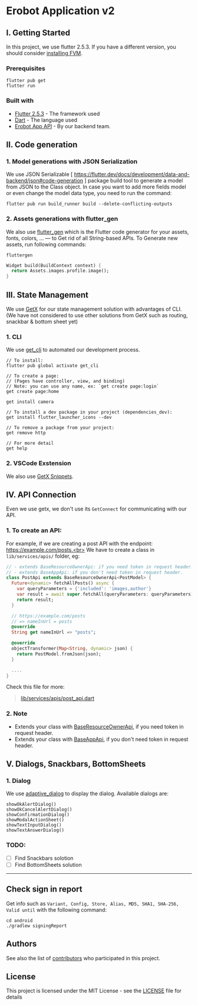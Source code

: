 # Erobot Application v2
## I. Getting Started

In this project, we use flutter 2.5.3. If you have a different version, you should consider [installing FVM](https://soksereyphon8.medium.com/flutter-version-management-3c318c4ff97d).

### Prerequisites

```
flutter pub get
flutter run
```
### Built with

* [Flutter 2.5.3](https://flutter.dev) - The framework used
* [Dart](https://dart.dev/) - The language used
* [Erobot App API](https://github.com/erobot-dev/erobot_api) - By our backend team.

## II. Code generation 
### 1. Model generations with JSON Serialization
We use JSON Serializable [ https://flutter.dev/docs/development/data-and-backend/json#code-generation ] package build tool to generate a model from JSON to the Class object. In case you want to add more fields model or even change the model data type, you need to run the command:
```
flutter pub run build_runner build --delete-conflicting-outputs
```

### 2. Assets generations with flutter_gen
We also use [flutter_gen](https://pub.dev/packages/flutter_gen) which is the Flutter code generator for your assets, fonts, colors, … — to Get rid of all String-based APIs. To Generate new assets, run following commands:
```
fluttergen
```

```dart
Widget build(BuildContext context) {
  return Assets.images.profile.image();
}
```

## III. State Management
We use [GetX](https://pub.dev/packages/get) for our state management solution with advantages of CLI. (We have not considered to use other solutions from GetX such as routing, snackbar & bottom sheet yet)

### 1. CLI
We use [get_cli](https://pub.dev/packages/get_cli) to automated our development process.
```
// To install:
flutter pub global activate get_cli

// To create a page:
// (Pages have controller, view, and binding)
// Note: you can use any name, ex: `get create page:login`
get create page:home

get install camera

// To install a dev package in your project (dependencies_dev):
get install flutter_launcher_icons --dev

// To remove a package from your project:
get remove http

// For more detail
get help
```
### 2. VSCode Exstension
We also use [GetX Snippets](https://marketplace.visualstudio.com/items?itemName=get-snippets.get-snippets).

## IV. API Connection
Even we use getx, we don't use its `GetConnect` for communicating with our API.
### 1. To create an API:
For example, if we are creating a post API with the endpoint: https://example.com/posts.<br>
We have to create a class in `lib/services/apis/` folder, eg:
```dart
// - extends BaseResourceOwnerApi: if you need token in request header.
// - extends BaseAppApi: if you don't need token in request header.
class PostApi extends BaseResourceOwnerApi<PostModel> {
  Future<dynamic> fetchAllPosts() async {
    var queryParameters = {'included': 'images,author'}
    var result = await super.fetchAll(queryParameters: queryParameters);
    return result;
  }

  // https://example.com/posts 
  // => nameInUrl = posts
  @override
  String get nameInUrl => "posts";

  @override
  objectTransformer(Map<String, dynamic> json) {
    return PostModel.fromJson(json);
  }

  ....
}
```
Check this file for more:
> [lib/services/apis/post_api.dart](lib/services/apis/post_api.dart)

### 2. Note
- Extends your class with [BaseResourceOwnerApi](lib/services/base_apis/base_resource_owner_api.dart), if you need token in request header.
- Extends your class with [BaseAppApi](lib/services/base_apis/base_app_api.dart), if you don't need token in request header.

## V. Dialogs, Snackbars, BottomSheets
### 1. Dialog
We use [adaptive_dialog](https://pub.dev/packages/adaptive_dialog) to display the dialog. Available dialogs are:
```
showOkAlertDialog()
showOkCancelAlertDialog()
showConfirmationDialog()
showModalActionSheet()
showTextInputDialog()
showTextAnswerDialog()
```

### TODO:
- [ ] Find Snackbars solotion
- [ ] Find BottomSheets solution

<hr>

## Check sign in report
Get info such as `Variant, Config, Store, Alias, MD5, SHA1, SHA-256, Valid until` with the following command:
```shell
cd android
./gradlew signingReport
```

## Authors
See also the list of [contributors](https://github.com/erobot-dev/erobot_mobile/contributors) who participated in this project.

## License
This project is licensed under the MIT License - see the [LICENSE](LICENSE) file for details
